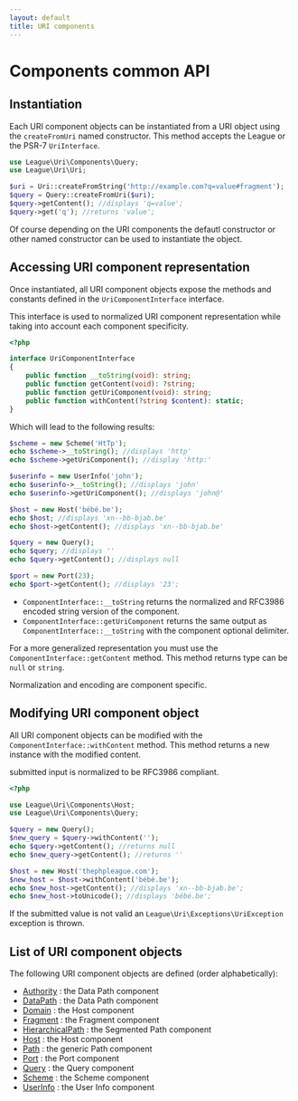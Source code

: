 ```yaml
---
layout: default
title: URI components
---
```


Components common API
=======

## Instantiation

Each URI component objects can be instantiated from a URI object using the `createFromUri` named constructor.
This method accepts the League or the PSR-7 `UriInterface`.

~~~php
use League\Uri\Components\Query;
use League\Uri\Uri;

$uri = Uri::createFromString('http://example.com?q=value#fragment');
$query = Query::createFromUri($uri);
$query->getContent(); //displays 'q=value';
$query->get('q'); //returns 'value';
~~~

Of course depending on the URI components the defautl constructor or other named constructor can be used to instantiate  the object. 

## Accessing URI component representation

Once instantiated, all URI component objects expose the methods and constants defined in the `UriComponentInterface` interface.

This interface is used to normalized URI component representation while taking into account each component specificity.

~~~php
<?php

interface UriComponentInterface
{
	public function __toString(void): string;
	public function getContent(void): ?string;
	public function getUriComponent(void): string;
	public function withContent(?string $content): static;
}
~~~

Which will lead to the following results:

~~~php
$scheme = new Scheme('HtTp');
echo $scheme->__toString(); //displays 'http'
echo $scheme->getUriComponent(); //display 'http:'

$userinfo = new UserInfo('john');
echo $userinfo->__toString(); //displays 'john'
echo $userinfo->getUriComponent(); //displays 'john@'

$host = new Host('bébé.be');
echo $host; //displays 'xn--bb-bjab.be'
echo $host->getContent(); //displays 'xn--bb-bjab.be'

$query = new Query();
echo $query; //displays ''
echo $query->getContent(); //displays null

$port = new Port(23);
echo $port->getContent(); //displays '23';
~~~

- `ComponentInterface::__toString` returns the normalized and RFC3986 encoded string version of the component.
- `ComponentInterface::getUriComponent` returns the same output as `ComponentInterface::__toString` with the component optional delimiter.

For a more generalized representation you must use the `ComponentInterface::getContent` method. This method returns type can be `null` or  `string`.

<p class="message-info">Normalization and encoding are component specific.</p>

## Modifying URI component object

All URI component objects can be modified with the `ComponentInterface::withContent` method. This method returns a new instance with the modified content.

<p class="message-info">submitted input is normalized to be RFC3986 compliant.</p>

~~~php
<?php

use League\Uri\Components\Host;
use League\Uri\Components\Query;

$query = new Query();
$new_query = $query->withContent('');
echo $query->getContent(); //returns null
echo $new_query->getContent(); //returns ''

$host = new Host('thephpleague.com');
$new_host = $host->withContent('bébé.be');
echo $new_host->getContent(); //displays 'xn--bb-bjab.be';
echo $new_host->toUnicode(); //displays 'bébé.be';
~~~

<p class="message-warning">If the submitted value is not valid an <code>League\Uri\Exceptions\UriException</code> exception is thrown.</p>

List of URI component objects
--------

The following URI component objects are defined (order alphabetically):

- [Authority](/components/2.0/authority/) : the Data Path component
- [DataPath](/components/2.0/path/data/) : the Data Path component
- [Domain](/components/2.0/host/domain/) : the Host component
- [Fragment](/components/2.0/fragment/) : the Fragment component
- [HierarchicalPath](/components/2.0/path/segmented/) : the Segmented Path component
- [Host](/components/2.0/host/) : the Host component
- [Path](/components/2.0/path/) : the generic Path component
- [Port](/components/2.0/port/) : the Port component
- [Query](/components/2.0/query/) : the Query component
- [Scheme](/components/2.0/scheme/) : the Scheme component
- [UserInfo](/components/2.0/userinfo/) : the User Info component
